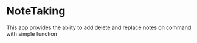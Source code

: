 # NoteTaking
This app provides the abiity to add delete and replace notes on command with simple function